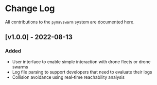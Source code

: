 # Change Log

All contributions to the `pymavswarm` system are documented here.

## [v1.0.0] - 2022-08-13

### Added

- User interface to enable simple interaction with drone fleets or
  drone swarms
- Log file parsing to support developers that need to evaluate their logs
- Collision avoidance using real-time reachability analysis

